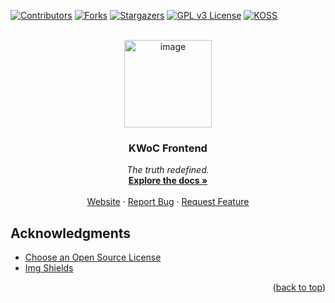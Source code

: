 <!-- README TEMPLATE BASED ON https://github.com/proffapt/myREADME -->
<!-- PROJECT SHIELDS -->
[![Contributors][contributors-shield]][contributors-url]
[![Forks][forks-shield]][forks-url]
[![Stargazers][stars-shield]][stars-url]
[![GPL v3 License][license-shield]][license-url]
[![KOSS][koss-shield]][koss-url]


<!-- PROJECT LOGO -->
<br />
<!-- UPDATE -->
<div align="center">
  <a href="https://github.com/kossiitkgp/KWoC-Frontend">
    <img width="140" alt="image" src="https://raw.githubusercontent.com/kossiitkgp/design/master/logo/kwoc_logo.png">
  </a>

  <h3 align="center">KWoC Frontend</h3>

  <p align="center">
  <!-- UPDATE -->
    <i>The truth redefined.</i>
    <br />
    <a href="#table-of-contents"><strong>Explore the docs »</strong></a>
    <br />
    <br />
    <a href="https://kwoc.kossiitkgp.org">Website</a>
    ·
    <a href="https://github.com/kossiitkgp/KWoC-Frontend/issues">Report Bug</a>
    ·
    <a href="https://github.com/kossiitkgp/KWoC-Frontend/issues">Request Feature</a>
  </p>
</div>

<!-- ACKNOWLEDGMENTS -->
## Acknowledgments
* [Choose an Open Source License](https://choosealicense.com)
* [Img Shields](https://shields.io)

<p align="right">(<a href="#top">back to top</a>)</p>

<!-- MARKDOWN LINKS & IMAGES -->
[contributors-shield]: https://img.shields.io/github/contributors/kossiitkgp/KWoC-Frontend.svg?style=for-the-badge
[contributors-url]: https://github.com/kossiitkgp/KWoC-Frontend/graphs/contributors
[forks-shield]: https://img.shields.io/github/forks/kossiitkgp/KWoC-Frontend.svg?style=for-the-badge
[forks-url]: https://github.com/kossiitkgp/KWoC-Frontend/network/members
[stars-shield]: https://img.shields.io/github/stars/kossiitkgp/KWoC-Frontend.svg?style=for-the-badge
[stars-url]: https://github.com/kossiitkgp/KWoC-Frontend/stargazers
[issues-shield]: https://img.shields.io/github/issues/kossiitkgp/KWoC-Frontend.svg?style=for-the-badge
[issues-url]: https://github.com/kossiitkgp/KWoC-Frontend/issues
[license-shield]: https://img.shields.io/github/license/kossiitkgp/KWoC-Frontend.svg?style=for-the-badge
[license-url]: https://github.com/kossiitkgp/KWoC-Frontend/blob/master/LICENSE
[koss-shield]: https://img.shields.io/badge/With%20%E2%9D%A4%EF%B8%8F-KOSS-blue?style=for-the-badge
[koss-url]: https://kossiitkgp.org
